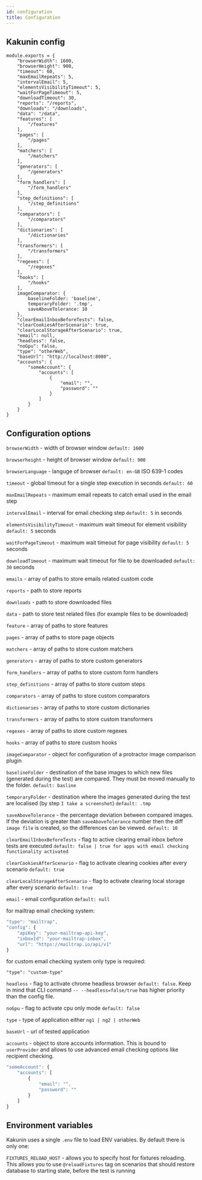 ```yaml
---
id: configuration
title: Configuration
---
```


## Kakunin config

```
module.exports = {
    "browserWidth": 1600,
    "browserHeight": 900,
    "timeout": 60,
    "maxEmailRepeats": 5,
    "intervalEmail": 5,
    "elementsVisibilityTimeout": 5,
    "waitForPageTimeout": 5,
    "downloadTimeout": 30,
    "reports": "/reports",
    "downloads": "/downloads",
    "data": "/data",
    "features": [
        "/features"
    ],
    "pages": [
        "/pages"
    ],
    "matchers": [
        "/matchers"
    ],
    "generators": [
        "/generators"
    ],
    "form_handlers": [
        "/form_handlers"
    ],
    "step_definitions": [
        "/step_definitions"
    ],
    "comparators": [
        "/comparators"
    ],
    "dictionaries": [
        "/dictionaries"
    ],
    "transformers": [
        "/transformers"
    ],
    "regexes": [
        "/regexes"
    ],
    "hooks": [
        "/hooks"
    ],
    imageComparator: {
        baselineFolder: 'baseline',
        temporaryFolder: '.tmp',
        saveAboveTolerance: 10
    },
    "clearEmailInboxBeforeTests": false,
    "clearCookiesAfterScenario": true,
    "clearLocalStorageAfterScenario": true,
    "email": null,
    "headless": false,
    "noGpu": false,
    "type": "otherWeb",
    "baseUrl": "http://localhost:8080",
    "accounts": {
        "someAccount": {
            "accounts": [
                {
                    "email": "",
                    "password": ""
                }
            ]
        }
    }
}

```

## Configuration options

`browserWidth` - width of browser window `default: 1600`

`browserheight` - height of browser window `default: 900`

`browserLanguage` - languge of browser `default: en-GB` ISO 639-1 codes

`timeout` - global timeout for a single step execution in seconds `default: 60`

`maxEmailRepeats` - maximum email repeats to catch email used in the email step

`intervalEmail` - interval for email checking step `default: 5` in seconds

`elementsVisibilityTimeout` - maximum wait timeout for element visibility `default: 5` seconds

`waitForPageTimeout` - maximum wait timeout for page visibility `default: 5` seconds

`downloadTimeout` - maximum wait timeout for file to be downloaded `default: 30` seconds

`emails` - array of paths to store emails related custom code

`reports` - path to store reports

`downloads` - path to store downloaded files

`data` - path to store test related files (for example files to be downloaded)

`feature` - array of paths to store features

`pages` - array of paths to store page objects

`matchers` - array of paths to store custom matchers

`generators` - array of paths to store custom generators

`form_handlers` - array of paths to store custom form handlers

`step_definitions` - array of paths to store custom steps

`comparators` - array of paths to store custom comparators

`dictionaries` - array of paths to store custom dictionaries

`transformers` - array of paths to store custom transformers

`regexes` - array of paths to store custom regexes

`hooks` - array of paths to store custom hooks

`imageComparator` - object for configuration of a protractor image comparison plugin

`baselineFolder` - destination of the base images to which new files (generated during the test) are compared. They must be moved manually to the folder. `default: basline`

`temporaryFolder` - destination where the images generated during the test are localised (by step `I take a screenshot`) `default: .tmp`

`saveAboveTolerance` - the percentage deviation between compared images. If the deviation is greater than `saveAboveTolerance` number then the diff `image file` is created, so the differences can be viewed. `default: 10`

`clearEmailInboxBeforeTests` - flag to active clearing email inbox before tests are executed `default: false | true for apps with email checking functionality activated `

`clearCookiesAfterScenario` - flag to activate clearing cookies after every scenario `default: true`

`clearLocalStorageAfterScenario` - flag to activate clearing local storage after every scenario `default: true`

`email` - email configuration `default: null`

for mailtrap email checking system:

```javascript 
"type": "mailtrap",
"config": {
    "apiKey": "your-mailtrap-api-key",
    "inboxId": "your-mailtrap-inbox",
    "url": "https://mailtrap.io/api/v1"
}
```

for custom email checking system only type is required:

``` 
"type": "custom-type"
```

`headless` - flag to activate chrome headless browser `default: false`. Keep in mind that CLI command `-- --headless=false/true` has higher priority than the config file.

`noGpu` - flag to activate cpu only mode `default: false`

`type` - type of application either `ng1 | ng2 | otherWeb`

`baseUrl` - url of tested application

`accounts` - object to store accounts information. This is bound to `userProvider` and allows to use advanced email checking options like recipient checking.

```javascript 
"someAccount": {
    "accounts": [
        {
            "email": "",
            "password": ""
        }
    ]
}
```

## Environment variables

Kakunin uses a single `.env` file to load ENV variables. By default there is only one:

`FIXTURES_RELOAD_HOST` - allows you to specify host for fixtures reloading. This allows you to use `@reloadFixtures` tag on scenarios that should restore database to starting state, before the test is running
